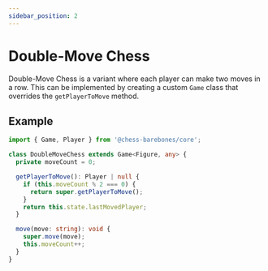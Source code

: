 ```yaml
---
sidebar_position: 2
---
```


# Double-Move Chess

Double-Move Chess is a variant where each player can make two moves in a row. This can be implemented by creating a custom `Game` class that overrides the `getPlayerToMove` method.

## Example

```typescript
import { Game, Player } from '@chess-barebones/core';

class DoubleMoveChess extends Game<Figure, any> {
  private moveCount = 0;

  getPlayerToMove(): Player | null {
    if (this.moveCount % 2 === 0) {
      return super.getPlayerToMove();
    }
    return this.state.lastMovedPlayer;
  }

  move(move: string): void {
    super.move(move);
    this.moveCount++;
  }
}
```
